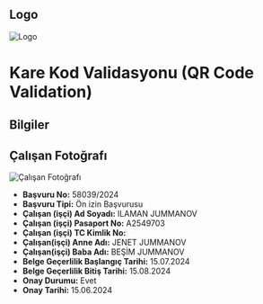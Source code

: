 ## Logo

![Logo](logo.png)
# Kare Kod Validasyonu (QR Code Validation)

## Bilgiler
## Çalışan Fotoğrafı

![Çalışan Fotoğrafı](image.jpeg)

- **Başvuru No:** 58039/2024
- **Başvuru Tipi:** Ön izin Başvurusu
- **Çalışan (işçi) Ad Soyadı:** ILAMAN JUMMANOV
- **Çalışan (işçi) Pasaport No:** A2549703
- **Çalışan (işçi) TC Kimlik No:**
- **Çalışan(işçi) Anne Adı:** JENET JUMMANOV
- **Çalışan(işçi) Baba Adı:** BEŞİM JUMMANOV
- **Belge Geçerlilik Başlangıç Tarihi:** 15.07.2024
- **Belge Geçerlilik Bitiş Tarihi:** 15.08.2024
- **Onay Durumu:** Evet
- **Onay Tarihi:** 15.06.2024

